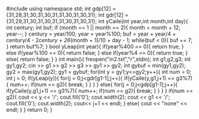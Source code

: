 #include<iostream>
using namespace std;
int gdp[12] = {31,28,31,30,31,30,31,31,30,31,30,31};
int gdr[12] = {31,29,31,30,31,30,31,31,30,31,30,31};
int yCaile(int year,int month,int day){
	int century;
	int buf;
	if (month == 1 || month == 2){
		month = month + 12;
		year--;
	}
	century = year/100;
	year = year%100;
	buf = year + year/4 + century/4 - 2*century + 26*(month + 1)/10 + day - 1;
	while(buf < 0){
		buf += 7;
	}
	return buf%7;
}
bool yLeap(int year){
	if(year%400 == 0){
		return true;
	}
	else if(year%100 == 0){
		return false;
	}
	else if(year%4 == 0){
		return true;
	}
	else{
		return false;
	}
}
int main(){
	freopen("in2.txt","r",stdin);
	int g1,g2,g3;
	int gy1,gy2;
	cin >> g1 >> g2 >> g3 >> gy1 >> gy2;
	int gybuf = min(gy1,gy2);
	gy2 = max(gy1,gy2);
	gy1 = gybuf;
	for(int y = gy1;y<=gy2;y++){
		int num = 0;
		int j = 0;
		if(yLeap(y)){
			for(j = 0;j<gdr[g1-1];j++){
				if(yCaile(y,g1,j+1) == g3%7){
					num++;
					if(num == g2){
						break;
					}
				}
			}
		}
		else{
			for(j = 0;j<gdp[g1-1];j++){
				if(yCaile(y,g1,j+1) == g3%7){
					num++;
					if(num == g2){
						break;
					}
				}
			}
		}
		if(num == g2){
			cout << y << '/';
			cout.fill('0');
			cout.width(2); 
			cout << g1 << '/';
			cout.fill('0');
			cout.width(2); 
			cout<< j+1 << endl;
		}
		else{
			cout << "none" << endl;
		}
	}
	return 0;
}
